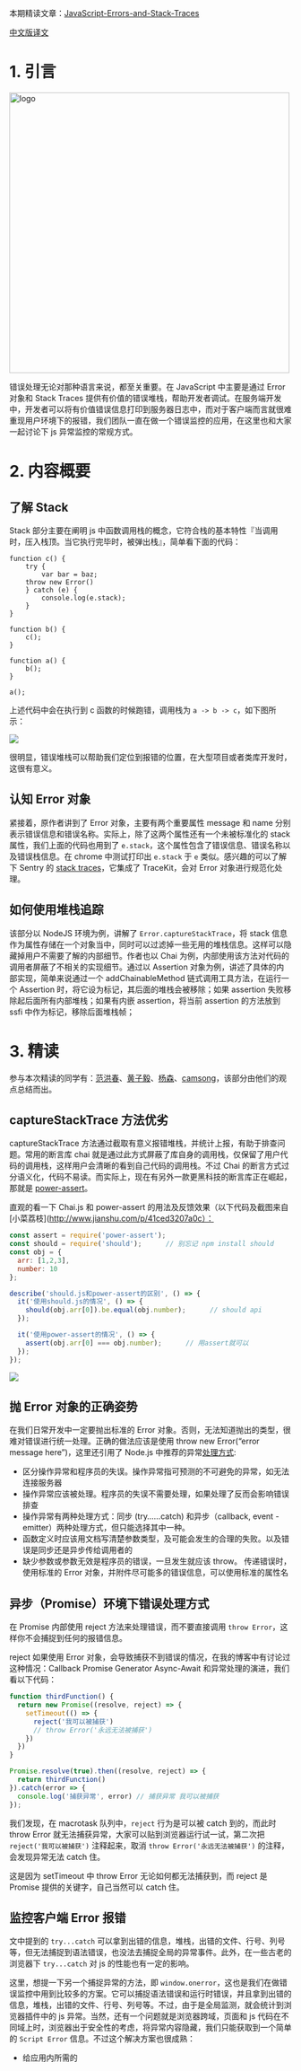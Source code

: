 本期精读文章：[JavaScript-Errors-and-Stack-Traces](http://lucasfcosta.com/2017/02/17/JavaScript-Errors-and-Stack-Traces.html?utm_source=javascriptweekly&utm_medium=email)

[中文版译文](https://zhuanlan.zhihu.com/p/25338849)

# 1. 引言

<img src="assets/5/logo.gif" alt="logo" width="500" />

错误处理无论对那种语言来说，都至关重要。在 JavaScript 中主要是通过 Error 对象和 Stack Traces 提供有价值的错误堆栈，帮助开发者调试。在服务端开发中，开发者可以将有价值错误信息打印到服务器日志中，而对于客户端而言就很难重现用户环境下的报错，我们团队一直在做一个错误监控的应用，在这里也和大家一起讨论下 js 异常监控的常规方式。

# 2. 内容概要

## 了解 Stack

Stack 部分主要在阐明 js 中函数调用栈的概念，它符合栈的基本特性『当调用时，压入栈顶。当它执行完毕时，被弹出栈』，简单看下面的代码：

```plain
function c() {
	try {
		var bar = baz;
    throw new Error()
	} catch (e) {
		console.log(e.stack);
	}
}

function b() {
	c();
}

function a() {
	b();
}

a();
```
上述代码中会在执行到 c 函数的时候跑错，调用栈为 `a -> b -> c`，如下图所示：

![](https://img.alicdn.com/tfs/TB1hqekQVXXXXa1XVXXXXXXXXXX-734-256.png)

很明显，错误堆栈可以帮助我们定位到报错的位置，在大型项目或者类库开发时，这很有意义。

## 认知 Error 对象

紧接着，原作者讲到了 Error 对象，主要有两个重要属性 message 和 name 分别表示错误信息和错误名称。实际上，除了这两个属性还有一个未被标准化的 stack 属性，我们上面的代码也用到了 `e.stack`，这个属性包含了错误信息、错误名称以及错误栈信息。在 chrome 中测试打印出 `e.stack` 于 `e` 类似。感兴趣的可以了解下 Sentry 的 [stack traces](https://sentry.io/features/stacktrace/)，它集成了 TraceKit，会对 Error 对象进行规范化处理。

## 如何使用堆栈追踪

该部分以 NodeJS 环境为例，讲解了 `Error.captureStackTrace`，将 stack 信息作为属性存储在一个对象当中，同时可以过滤掉一些无用的堆栈信息。这样可以隐藏掉用户不需要了解的内部细节。作者也以 Chai 为例，内部使用该方法对代码的调用者屏蔽了不相关的实现细节。通过以 Assertion 对象为例，讲述了具体的内部实现，简单来说通过一个 addChainableMethod 链式调用工具方法，在运行一个 Assertion 时，将它设为标记，其后面的堆栈会被移除；如果 assertion 失败移除起后面所有内部堆栈；如果有内嵌 assertion，将当前 assertion 的方法放到 ssfi 中作为标记，移除后面堆栈帧；

# 3. 精读
参与本次精读的同学有：[范洪春](https://www.zhihu.com/people/fanhc/activities)、[黄子毅](https://www.zhihu.com/people/huang-zi-yi-83/answers)、[杨森](https://www.zhihu.com/people/yangsen/answers)、[camsong](https://www.zhihu.com/people/camsong/answers)，该部分由他们的观点总结而出。

## captureStackTrace 方法优劣

captureStackTrace 方法通过截取有意义报错堆栈，并统计上报，有助于排查问题。常用的断言库 chai 就是通过此方式屏蔽了库自身的调用栈，仅保留了用户代码的调用栈，这样用户会清晰的看到自己代码的调用栈。不过 Chai 的断言方式过分语义化，代码不易读。而实际上，现在有另外一款更黑科技的断言库正在崛起，那就是 [power-assert](https://github.com/power-assert-js/power-assert)。

直观的看一下 Chai.js 和 power-assert 的用法及反馈效果（以下代码及截图来自[小菜荔枝](http://www.jianshu.com/p/41ced3207a0c）：

```js
const assert = require('power-assert');
const should = require('should');      // 别忘记 npm install should
const obj = {  
  arr: [1,2,3],  
  number: 10
};

describe('should.js和power-assert的区别', () => {  
  it('使用should.js的情况', () => {    
    should(obj.arr[0]).be.equal(obj.number);      // should api
  });  

  it('使用power-assert的情况', () => {    
    assert(obj.arr[0] === obj.number);      // 用assert就可以
  });
});
```
![](https://cloud.githubusercontent.com/assets/1336484/25432441/0696cda2-2ab7-11e7-94a7-6719acdcb7af.png)

## 抛 Error 对象的正确姿势

在我们日常开发中一定要抛出标准的 Error 对象。否则，无法知道抛出的类型，很难对错误进行统一处理。正确的做法应该是使用 throw new Error(“error message here”)，这里还引用了 Node.js 中推荐的异常[处理方式](https://www.joyent.com/node-js/production/design/errors):

- 区分操作异常和程序员的失误。操作异常指可预测的不可避免的异常，如无法连接服务器
- 操作异常应该被处理。程序员的失误不需要处理，如果处理了反而会影响错误排查
- 操作异常有两种处理方式：同步 (try……catch) 和异步（callback, event - emitter）两种处理方式，但只能选择其中一种。
- 函数定义时应该用文档写清楚参数类型，及可能会发生的合理的失败。以及错误是同步还是异步传给调用者的
- 缺少参数或参数无效是程序员的错误，一旦发生就应该 throw。
传递错误时，使用标准的 Error 对象，并附件尽可能多的错误信息，可以使用标准的属性名

## 异步（Promise）环境下错误处理方式

在 Promise 内部使用 reject 方法来处理错误，而不要直接调用 `throw Error`，这样你不会捕捉到任何的报错信息。

reject 如果使用 Error 对象，会导致捕获不到错误的情况，在我的博客中有讨论过这种情况：Callback Promise Generator Async-Await 和异常处理的演进，我们看以下代码：

```js
function thirdFunction() {
  return new Promise((resolve, reject) => {
    setTimeout(() => {
      reject('我可以被捕获')
      // throw Error('永远无法被捕获')
    })
  })
}

Promise.resolve(true).then((resolve, reject) => {
  return thirdFunction()
}).catch(error => {
  console.log('捕获异常', error) // 捕获异常 我可以被捕获
});
```

我们发现，在 macrotask 队列中，`reject` 行为是可以被 catch 到的，而此时 throw Error 就无法捕获异常，大家可以贴到浏览器运行试一试，第二次把 `reject('我可以被捕获')` 注释起来，取消 `throw Error('永远无法被捕获')` 的注释，会发现异常无法 catch 住。

这是因为 setTimeout 中 throw Error 无论如何都无法捕获到，而 reject 是 Promise 提供的关键字，自己当然可以 catch 住。

## 监控客户端 Error 报错

文中提到的 `try...catch` 可以拿到出错的信息，堆栈，出错的文件、行号、列号等，但无法捕捉到语法错误，也没法去捕捉全局的异常事件。此外，在一些古老的浏览器下 `try...catch` 对 js 的性能也有一定的影响。

这里，想提一下另一个捕捉异常的方法，即 `window.onerror`，这也是我们在做错误监控中用到比较多的方案。它可以捕捉语法错误和运行时错误，并且拿到出错的信息，堆栈，出错的文件、行号、列号等。不过，由于是全局监测，就会统计到浏览器插件中的 js 异常。当然，还有一个问题就是浏览器跨域，页面和 js 代码在不同域上时，浏览器出于安全性的考虑，将异常内容隐藏，我们只能获取到一个简单的 `Script Error` 信息。不过这个解决方案也很成熟：

- 给应用内所需的 <script> 标签添加 crossorigin 属性；
- 在 js 所在的 cdn 服务器上添加 `Access-Control-Allow-Origin: *` HTTP 头；

# 4. 总结

Error 和 Stack 信息对于日常开发来说，尤为重要。如果可以将 Error 统计并上报，更有助于我们排查信息，发现在用户环境下到底触发了什么错误，帮助我们提升产品的稳定性。

> 讨论地址是：[JavaScript 中错误堆栈处理 · Issue #9 · dt-fe/weekly](https://github.com/dt-fe/weekly/issues/9)

> 如果你想参与讨论，请[点击这里](https://github.com/dt-fe/weekly)，每周都有新的主题，每周五发布。
